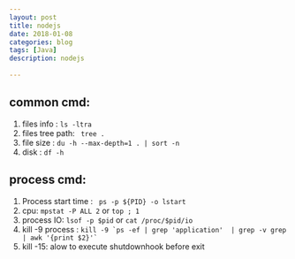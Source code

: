 ```yaml
---  
layout: post  
title: nodejs  
date: 2018-01-08
categories: blog  
tags: [Java]  
description: nodejs  
  
---  
```


## common cmd:
1. files info : ```ls -ltra```
2. files tree path: ``` tree .```
3. file size : ```du -h --max-depth=1 . | sort -n```
4. disk : ```df -h```


## process cmd:
1. Process start time : ```	ps -p ${PID} -o lstart```
2. cpu: ```mpstat -P ALL 2``` or ```top ; 1```
3. process IO: ```lsof -p $pid``` or ```cat /proc/$pid/io```
4. kill -9 process : ```kill -9 `ps -ef | grep 'application'  | grep -v grep | awk '{print $2}'` ```
5. kill -15: alow to execute shutdownhook before exit
